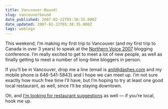 ```yaml
---
title: Vancouver-Bound!
slug: vancouverbound
date_published: 2007-02-22T05:38:35.000Z
date_updated: 2007-02-22T05:38:35.000Z
tags: weblogs
---
```


This weekend, I’m making my first trip to Vancouver (and my first trip to Canada in over 3 years) to speak at the [Northern Voice 2007](http://2007.northernvoice.ca/) blogging conference. I’m really excited to get to meet a lot of new people, as well as finally getting to meet a number of long-time bloggers in person.

If you’ll be in Vancouver, drop me a line (email is [anil@dashes.com](mailto:anil@dashes.com) and my mobile phone is 646-541-5843) and I hope we can meet up. I’m not sure exactly how much free time I’ll have, but I’m hoping to try at least one good local restaurant, as well, since I’ll be staying downtown.

Oh, and [I’m looking for restaurant suggestions](http://www.seriouseats.com/talk/2007/02/what-are-the-best-restaurant-p.html) as well — if you’re local, hook me up.
